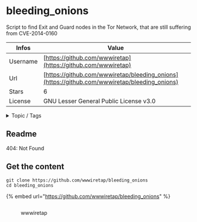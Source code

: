 # bleeding_onions

Script to find Exit and Guard nodes in the Tor Network, that are still suffering from CVE-2014-0160

| Infos    | Value                                                              |
| -------- | -------------------------------------------------------------------|
| Username | [https://github.com/wwwiretap](https://github.com/wwwiretap) |
| Url      | [https://github.com/wwwiretap/bleeding_onions](https://github.com/wwwiretap/bleeding_onions)                                               |
| Stars    | 6                                                          |
| License  | GNU Lesser General Public License v3.0                                                        |

<details>

<summary>Topic / Tags</summary>



</details>

## Readme

404: Not Found


## Get the content

```
git clone https://github.com/wwwiretap/bleeding_onions
cd bleeding_onions
```

{% embed url="https://github.com/wwwiretap/bleeding_onions" %}

<figure><img src="https://avatars.githubusercontent.com/u/210109?v=4" alt=""><figcaption><p>wwwiretap</p></figcaption></figure>

